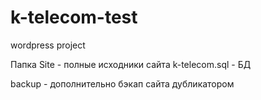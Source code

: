# k-telecom-test
wordpress project

Папка Site - полные исходники сайта
k-telecom.sql - БД

backup - дополнительно бэкап сайта дубликатором